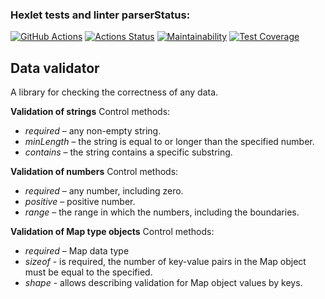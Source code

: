 ### Hexlet tests and linter parserStatus:
[![GitHub Actions](https://github.com/opifexM/java-project-78/actions/workflows/github-actions.yml/badge.svg)](https://github.com/opifexM/java-project-78/actions/workflows/github-actions.yml)
[![Actions Status](https://github.com/opifexM/java-project-78/workflows/hexlet-check/badge.svg)](https://github.com/opifexM/java-project-78/actions)
[![Maintainability](https://api.codeclimate.com/v1/badges/0884c1a4eb3d767d8d22/maintainability)](https://codeclimate.com/github/opifexM/java-project-78/maintainability)
[![Test Coverage](https://api.codeclimate.com/v1/badges/0884c1a4eb3d767d8d22/test_coverage)](https://codeclimate.com/github/opifexM/java-project-78/test_coverage)

## Data validator
A library for checking the correctness of any data.

**Validation of strings**
Control methods:
* _required_ – any non-empty string.
* _minLength_ – the string is equal to or longer than the specified number.
* _contains_ – the string contains a specific substring.

**Validation of numbers**
Control methods:
* _required_ – any number, including zero.
* _positive_ – positive number.
* _range_ – the range in which the numbers, including the boundaries.

**Validation of Map type objects**
Control methods:
* _required_ – Map data type
* _sizeof_ - is required, the number of key-value pairs in the Map object must be equal to the specified.
* _shape_ - allows describing validation for Map object values by keys.
##
